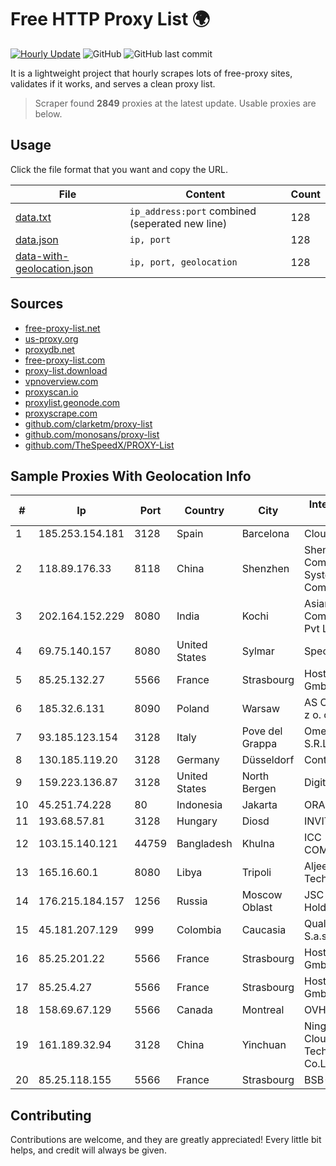 
# Free HTTP Proxy List 🌍

[![Hourly Update](https://github.com/mertguvencli/http-proxy-list/actions/workflows/main.yml/badge.svg?branch=main)](https://github.com/mertguvencli/http-proxy-list/actions/workflows/main.yml)
![GitHub](https://img.shields.io/github/license/mertguvencli/http-proxy-list)
![GitHub last commit](https://img.shields.io/github/last-commit/mertguvencli/http-proxy-list)

It is a lightweight project that hourly scrapes lots of free-proxy sites, validates if it works, and serves a clean proxy list.


> Scraper found **2849** proxies at the latest update. Usable proxies are below.

## Usage

Click the file format that you want and copy the URL.


|File|Content|Count|
|----|-------|-----|
|[data.txt](https://raw.githubusercontent.com/mertguvencli/http-proxy-list/main/proxy-list/data.txt)|`ip_address:port` combined (seperated new line)|128|
|[data.json](https://raw.githubusercontent.com/mertguvencli/http-proxy-list/main/proxy-list/data.json)|`ip, port`|128|
|[data-with-geolocation.json](https://raw.githubusercontent.com/mertguvencli/http-proxy-list/main/proxy-list/data-with-geolocation.json)|`ip, port, geolocation`|128|

## Sources

* [free-proxy-list.net](https://free-proxy-list.net)
* [us-proxy.org](https://www.us-proxy.org)
* [proxydb.net](http://proxydb.net)
* [free-proxy-list.com](https://free-proxy-list.com/?page=&port=&type%5B%5D=http&type%5B%5D=https&up_time=0&search=Search)
* [proxy-list.download](https://www.proxy-list.download/HTTP)
* [vpnoverview.com](https://vpnoverview.com/privacy/anonymous-browsing/free-proxy-servers)
* [proxyscan.io](https://www.proxyscan.io)
* [proxylist.geonode.com](https://proxylist.geonode.com/api/proxy-list?limit=300&page=1&sort_by=lastChecked&sort_type=desc&protocols=http,https)
* [proxyscrape.com](https://api.proxyscrape.com/v2/?request=displayproxies&protocol=http&timeout=10000&country=all&ssl=all&anonymity=all)
* [github.com/clarketm/proxy-list](https://raw.githubusercontent.com/clarketm/proxy-list/master/proxy-list-raw.txt)
* [github.com/monosans/proxy-list](https://raw.githubusercontent.com/monosans/proxy-list/main/proxies/http.txt)
* [github.com/TheSpeedX/PROXY-List](https://raw.githubusercontent.com/TheSpeedX/PROXY-List/master/http.txt)


## Sample Proxies With Geolocation Info

|#|Ip|Port|Country|City|Internet Service Provider|
|-|--|----|-------|----|-------------------------|
|1|185.253.154.181|3128|Spain|Barcelona|Cloudi Nextgen SL|
|2|118.89.176.33|8118|China|Shenzhen|Shenzhen Tencent Computer Systems Company Limited|
|3|202.164.152.229|8080|India|Kochi|Asianet Satellite Communications Pvt Ltd|
|4|69.75.140.157|8080|United States|Sylmar|Spectrum|
|5|85.25.132.27|5566|France|Strasbourg|Host Europe GmbH|
|6|185.32.6.131|8090|Poland|Warsaw|AS Consulting Sp. z o. o.|
|7|93.185.123.154|3128|Italy|Pove del Grappa|Omegacom S.R.L.S.|
|8|130.185.119.20|3128|Germany|Düsseldorf|Contabo GmbH|
|9|159.223.136.87|3128|United States|North Bergen|DigitalOcean, LLC|
|10|45.251.74.228|80|Indonesia|Jakarta|ORANGE-ISP|
|11|193.68.57.81|3128|Hungary|Diosd|INVITEL Zrt.|
|12|103.15.140.121|44759|Bangladesh|Khulna|ICC COMMUNICATION|
|13|165.16.60.1|8080|Libya|Tripoli|Aljeel Aljadeed For Technology|
|14|176.215.184.157|1256|Russia|Moscow Oblast|JSC "ER-Telecom Holding"|
|15|45.181.207.129|999|Colombia|Caucasia|Quality NET JM S.a.s. Zomac|
|16|85.25.201.22|5566|France|Strasbourg|Host Europe GmbH|
|17|85.25.4.27|5566|France|Strasbourg|Host Europe GmbH|
|18|158.69.67.129|5566|Canada|Montreal|OVH SAS|
|19|161.189.32.94|3128|China|Yinchuan|Ningxia West Cloud Data Technology Co.Ltd.|
|20|85.25.118.155|5566|France|Strasbourg|BSB-SERVICE|



## Contributing

Contributions are welcome, and they are greatly appreciated! Every
little bit helps, and credit will always be given.

